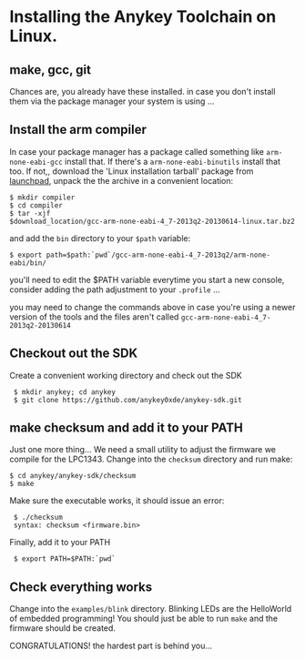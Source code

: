# Installing the Anykey Toolchain on Linux.

## make, gcc, git

Chances are, you already have these installed. in case you don't install
them via the package manager your system is using ...


## Install the arm compiler

In case your package manager has a package called something like
`arm-none-eabi-gcc` install that. If there's a `arm-none-eabi-binutils`
install that too. If not,, download the 'Linux installation tarball' package from
[launchpad](https://launchpad.net/gcc-arm-embedded/+download), unpack the the archive in a
convenient location:

    $ mkdir compiler
    $ cd compiler
    $ tar -xjf
    $download_location/gcc-arm-none-eabi-4_7-2013q2-20130614-linux.tar.bz2

and add the `bin` directory to your `$path` variable:

    $ export path=$path:`pwd`/gcc-arm-none-eabi-4_7-2013q2/arm-none-eabi/bin/

you'll need to edit the $PATH variable everytime you start a new
console, consider adding the path adjustment to your `.profile` ... 

you may need to change the commands above in case you're using a newer
version of the tools and the files aren't called
`gcc-arm-none-eabi-4_7-2013q2-20130614`

## Checkout out the SDK

Create a convenient working directory and check out the SDK

     $ mkdir anykey; cd anykey
     $ git clone https://github.com/anykey0xde/anykey-sdk.git

## make checksum and add it to your PATH

Just one more thing... We need a small utility to adjust the firmware we
compile for the LPC1343. Change into the `checksum` directory and run
make:

    $ cd anykey/anykey-sdk/checksum
    $ make

 Make sure the executable works, it should issue an error:

     $ ./checksum
     syntax: checksum <firmware.bin>

 Finally, add it to your PATH

     $ export PATH=$PATH:`pwd`

## Check everything works

Change into the `examples/blink` directory. Blinking LEDs are the
HelloWorld of embedded programming! You should just be able to run
`make` and the firmware should be created.


CONGRATULATIONS! the hardest part is behind you...
